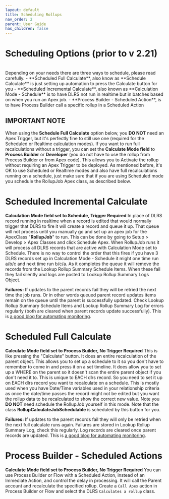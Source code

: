 ```yaml
---
layout: default
title: Scheduling Rollups
nav_order: 2
parent: User Guide
has_children: false
---
```


# Scheduling Options (prior to v 2.21)

<br/>
Depending on your needs there are three ways to schedule, please read carefully.
- **Scheduled Full Calculate**, also know as **Schedule Calculate** is just setting up automation to press the Calculate button for you 
- **Scheduled Incremental Calculate**, also known as **Calculation Mode - Schedule** is to have DLRS not run in realtime but in batches based on when you run an Apex job.
- **Process Builder - Scheduled Action**, is to have Process Builder call a specific rollup in a Scheduled Action

## IMPORTANT NOTE
When using the **Schedule Full Calculate** option below, you **DO
NOT** need an Apex Trigger, but it's perfectly fine to still use one
(required for the Scheduled or Realtime calculation modes). If you
want to run full recalculations without a trigger, you can set the
**Calculate Mode field** to **Process Builder** or **Developer** (you
do not have to use the rollup from Process Builder or from Apex code).
This allows you to Activate the rollup without requiring an Apex
Trigger to be deployed. As mentioned before, it's OK to use Scheduled
or Realtime modes and also have full recalculations running on a
schedule, just make sure that if you are using Scheduled mode you
schedule the RollupJob Apex class, as described below.
 
# Scheduled Incremental Calculate
**Calculation Mode field set to Schedule, Trigger Required**
In place of DLRS record running in realtime when a record is edited that would normally trigger that DLRS to fire it will create a record and queue it up.  That queue will not process until you manually go and set up an apex job for the ApexClass "**RollupJob**" to run.  This can be done by going to Setup > Develop > Apex Classes and click Schedule Apex.  When RollupJob runs it will process all DLRS records that are active with Calculation Mode set to Schedule.  There is no way to control the order that this fires if you have 3 DLRS records set up in Calculation Mode - Schedule it might one time run a/b/c and next time run b/c/a.  As it completes the queue it will remove the records from the Lookup Rollup Summary Schedule Items.  When these fail they fail silently and logs are posted to Lookup Rollup Summary Logs Object.

**Failures:** If updates to the parent records fail they will be retried the next time the job runs. Or in other words queued parent record updates items remain on the queue until the parent is successfully updated. Check Lookup Rollup Summary Schedule Items and Lookup Rollup Summary Log for errors regularly (both are cleared when parent records update successfully). This is [a good blog for automating monitoring](https://www.dandonin.com/2017/05/24/automated-error-alerts-and-mass-delete-error-records/).
 
# Scheduled Full Calculate
**Calculate Mode field set to Process Builder, No Trigger Required** 
This is like pressing the "Calculate" button.  It does an entire recalculation of the parent object.  This allows you to set up a schedule to it so you don't have to remember to come in and press it on a set timeline.  It does allow you to set up a WHERE on the parent so it doesn't scan the entire parent object if you don't need it to. This is unique to EACH dlrs record. So you need to set it up on EACH dlrs record you want to recalculate on a schedule.  This is mostly used when you have Date/Time variables used in your relationship criteria as once the date/time passes the record might not be edited but you want the rollup data to be recalculated to show the correct new value. Note you **DO NOT** need schedule the RollupJob yourself in this mode. Note that the class **RollupCalculateJobSchedulable** is scheduled by this button for you.

**Failures:** If updates to the parent records fail they will only be retried when the next full calculate runs again. Failures are stored in Lookup Rollup Summary Log, check this regularly. Log records are cleared once parent records are updated. This is [a good blog for automating monitoring](https://www.dandonin.com/2017/05/24/automated-error-alerts-and-mass-delete-error-records/).

# Process Builder - Scheduled Actions
**Calculate Mode field set to Process Builder, No Trigger Required** 
You can use Process Builder or Flow with a Scheduled Action, instead of an Immediate Action, and control the delay in processing. It will call the Parent account and recalculate the specified rollup. Create a `Call Apex` action in Process Builder or Flow and select the DLRS `Calculates a rollup` class.


